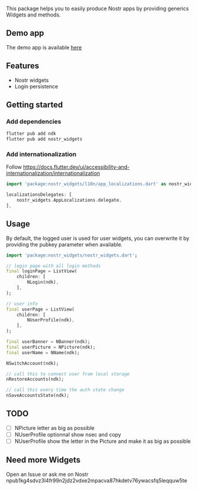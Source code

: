 This package helps you to easily produce Nostr apps by providing generics Widgets and methods.

## Demo app

The demo app is available [here](https://nogringo.github.io/nostr-widgets/)

## Features

- Nostr widgets
- Login persistence

## Getting started

### Add dependencies

```bash
flutter pub add ndk
flutter pub add nostr_widgets
```

### Add internationalization

Follow https://docs.flutter.dev/ui/accessibility-and-internationalization/internationalization

```dart
import 'package:nostr_widgets/l10n/app_localizations.dart' as nostr_widgets;

localizationsDelegates: [
    nostr_widgets.AppLocalizations.delegate,
],
```

## Usage

By default, the logged user is used for user widgets, you can overwrite it by providing the pubkey parameter when available.

```dart
import 'package:nostr_widgets/nostr_widgets.dart';

// login page with all login methods
final loginPage = ListView(
    children: [
        NLogin(ndk),
    ],
);

// user info
final userPage = ListView(
    children: [
        NUserProfile(ndk),
    ],
);

final userBanner = NBanner(ndk);
final userPicture = NPicture(ndk);
final userName = NName(ndk);

NSwitchAccount(ndk);

// call this to connect user from local storage
nRestoreAccounts(ndk);

// call this every time the auth state change
nSaveAccountsState(ndk);
```

## TODO

- [ ] NPicture letter as big as possible
- [ ] NUserProfile optionnal show nsec and copy
- [ ] NUserProfile show the letter in the Picture and make it as big as possible

## Need more Widgets

Open an Issue or ask me on Nostr npub1kg4sdvz3l4fr99n2jdz2vdxe2mpacva87hkdetv76ywacsfq5leqquw5te

